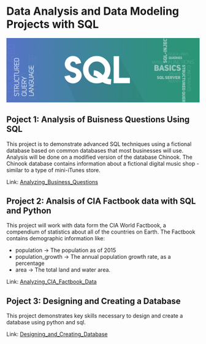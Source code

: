 # Data Analysis and Data Modeling Projects with SQL

![](https://github.com/AyersAuthentic/sql_projects/blob/main/images/SQL.png?raw=true)

## Poject 1: Analysis of Buisness Questions Using SQL
This project is to demonstrate advanced SQL techniques using a fictional database based on common databases that most businesses will use. Analysis will be done on a modified version of the database Chinook. The Chinook database contains information about a fictional digital music shop - similar to a type of mini-iTunes store.

Link: [Analyzing_Business_Questions](https://github.com/AyersAuthentic/sql_projects/blob/main/Analyzing_Business_Question_Using_SQL/Analyzing%20Business%20Questions%20Using%20SQL.ipynb)

## Project 2: Analsis of CIA Factbook data with SQL and Python
This project will work with data form the CIA World Factbook, a compendium of statistics about all of the countries on Earth. The Factbook contains demographic information like:

- population -> The population as of 2015
- population_growth -> The annual population growth rate, as a percentage
- area -> The total land and water area.

Link: [Analyzing_CIA_Factbook_Data](https://github.com/AyersAuthentic/sql_projects/blob/main/Analyzing_CIA_Factbook_Data_Using_SQLite_and_Python/Analyzing%20CIA%20Factbook.ipynb)

## Poject 3: Designing and Creating a Database
This project demonstrates key skills necessary to design and create a database using python and sql.

Link: [Designing_and_Creating_Database](https://github.com/AyersAuthentic/sql_projects/blob/main/Designing_and_Creating_a_Database/Database%20Design.ipynb)